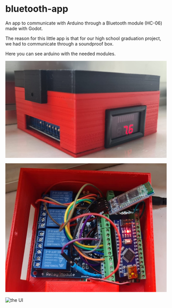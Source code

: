 # bluetooth-app
An app to communicate with Arduino through a Bluetooth module (HC-06) made with Godot.

The reason for this little app is that for our high school graduation project, we had to communicate through a soundproof box.

Here you can see arduino with the needed modules.


![here is the electronics for this project](https://github.com/Buni42/bluetooth-app/blob/main/pictures/bapp_doos_front2.jpg)

![here is the electronics for this project](https://github.com/Buni42/bluetooth-app/blob/main/pictures/WhatsApp%20Image%202023-02-23%20at%2016.04.32.jpg)

![the UI](https://github.com/Buni42/bluetooth-app/blob/main/pictures/https://github.com/Buni42/bluetooth-app/blob/main/pictures/2023-02-23%2016-54-04_Moment%20(2).jpg)
